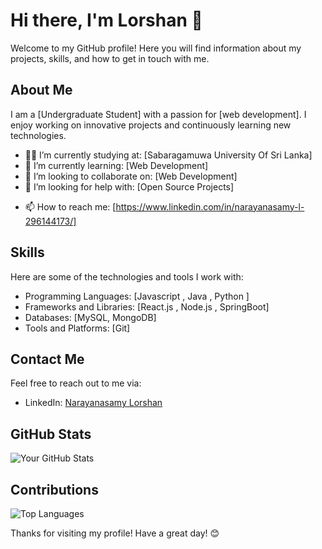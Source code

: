 <!--## Hi there 👋-->

<!--
**Lorshan3550/Lorshan3550** is a ✨ _special_ ✨ repository because its `README.md` (this file) appears on your GitHub profile.

Here are some ideas to get you started:

- 🔭 I’m currently working on ...
- 🌱 I’m currently learning ...
- 👯 I’m looking to collaborate on ...
- 🤔 I’m looking for help with ...
- 💬 Ask me about ...
- 📫 How to reach me: ...
- 😄 Pronouns: ...
- ⚡ Fun fact: ...
-->


# Hi there, I'm Lorshan 👋

Welcome to my GitHub profile! Here you will find information about my projects, skills, and how to get in touch with me.

## About Me

I am a [Undergraduate Student] with a passion for [web development]. I enjoy working on innovative projects and continuously learning new technologies.

- 🧑‍🎓 I’m currently studying at: [Sabaragamuwa University Of Sri Lanka]
- 🌱 I’m currently learning: [Web Development]
- 👯 I’m looking to collaborate on: [Web Development]
- 🤔 I’m looking for help with: [Open Source Projects]
<!--- 💬 Ask me about: []-->
- 📫 How to reach me: [https://www.linkedin.com/in/narayanasamy-l-296144173/]
<!--- ⚡ Fun fact: [] -->

## Skills

Here are some of the technologies and tools I work with:

- Programming Languages: [Javascript , Java , Python ]
- Frameworks and Libraries: [React.js , Node.js , SpringBoot]
- Databases: [MySQL, MongoDB]
- Tools and Platforms: [Git]

<!--## Projects

### [Project 1]
Description: [Brief Description of the Project]
[GitHub Repository Link](https://github.com/your-username/project-1)

### [Project 2]
Description: [Brief Description of the Project]
[GitHub Repository Link](https://github.com/your-username/project-2)-->

## Contact Me

Feel free to reach out to me via:

<!--- Email: [your-email@example.com]-->
- LinkedIn: [Narayanasamy Lorshan](https://www.linkedin.com/in/narayanasamy-l-296144173/)
<!--- Twitter: [@your-twitter-handle](https://twitter.com/your-twitter-handle)-->

## GitHub Stats

![Your GitHub Stats](https://github-readme-stats.vercel.app/api?username=Lorshan3550&show_icons=true&theme=radical)

## Contributions

![Top Languages](https://github-readme-stats.vercel.app/api/top-langs/?username=Lorshan3550&layout=compact&theme=radical)

<!--## Support Me

If you like my work, consider buying me a coffee:

[![Buy Me a Coffee](https://img.shields.io/badge/-Buy%20me%20a%20coffee-yellow?style=flat&logo=buy-me-a-coffee&logoColor=white)](https://www.buymeacoffee.com/your-username)-->

Thanks for visiting my profile! Have a great day! 😊

